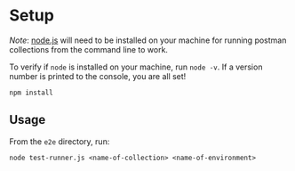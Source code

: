 # Setup

*Note*: [node.js](https://nodejs.org/en/) will need to be installed on your machine for running postman collections from the command line to work.

To verify if `node` is installed on your machine, run `node -v`. If a version number is printed to the console, you are all set!

`npm install`

## Usage

From the `e2e` directory, run:

`node test-runner.js <name-of-collection> <name-of-environment>`